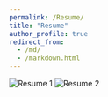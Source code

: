 ```yaml
---
permalink: /Resume/
title: "Resume"
author_profile: true
redirect_from: 
  - /md/
  - /markdown.html
---
```

![Resume 1](https://live.staticflickr.com/65535/48067971987_4726563937_o.png)
![Resume 2](https://live.staticflickr.com/65535/48067868751_81b07ac854_o.png)
